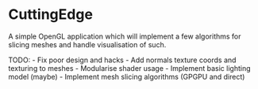 # CuttingEdge
A simple OpenGL application which will implement a few algorithms for slicing meshes and handle visualisation of such.

TODO:
	- Fix poor design and hacks
	- Add normals texture coords and texturing to meshes
	- Modularise shader usage
	- Implement basic lighting model (maybe)
	- Implement mesh slicing algorithms (GPGPU and direct)